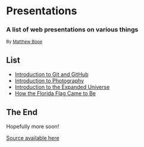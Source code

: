 # Presentations

### A list of web presentations on various things

<small>By [Matthew Booe](http://www.matthewbooe.com)</small>



## List

- [Introduction to Git and GitHub](./introduction-to-git/index.html)
- [Introduction to Photography](./introduction-to-photography/index.html)
- [Introduction to the Expanded Universe](./introduction-to-the-expanded-universe)
- [How the Florida Flag Came to Be](./how-the-florida-flag-came-to-be)


## The End

Hopefully more soon!

[Source available here](https://github.com/mirdaki/presentations)
